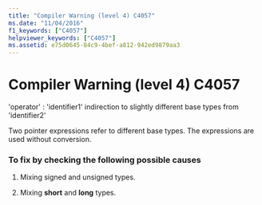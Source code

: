 ```yaml
---
title: "Compiler Warning (level 4) C4057"
ms.date: "11/04/2016"
f1_keywords: ["C4057"]
helpviewer_keywords: ["C4057"]
ms.assetid: e75d0645-84c9-4bef-a812-942ed9879aa3
---
```

# Compiler Warning (level 4) C4057

'operator' : 'identifier1' indirection to slightly different base types from 'identifier2'

Two pointer expressions refer to different base types. The expressions are used without conversion.

### To fix by checking the following possible causes

1. Mixing signed and unsigned types.

1. Mixing **short** and **long** types.
